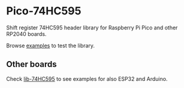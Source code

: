 # Pico-74HC595
Shift register 74HC595 header library for Raspberry Pi Pico and other RP2040 boards.

Browse [examples](./examples) to test the library.

## Other boards
Check [lib-74HC595](https://github.com/Yohannfra/lib-74HC595) to see examples for also ESP32 and Arduino.